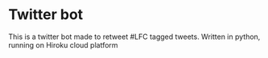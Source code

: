 # Twitter bot
This is a twitter bot made to retweet #LFC tagged tweets. 
Written in python, running on Hiroku cloud platform
